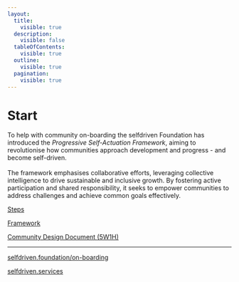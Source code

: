 ```yaml
---
layout:
  title:
    visible: true
  description:
    visible: false
  tableOfContents:
    visible: true
  outline:
    visible: true
  pagination:
    visible: true
---
```


# Start

To help with community on-boarding the selfdriven Foundation has introduced the _Progressive Self-Actuation Framework_, aiming to revolutionise how communities approach development and progress - and become self-driven.\
\
The framework emphasises collaborative efforts, leveraging collective intelligence to drive sustainable and inclusive growth. By fostering active participation and shared responsibility, it seeks to empower communities to address challenges and achieve common goals effectively.

[Steps](steps/)

[Framework](framework/)

[Community Design Document (5W1H)](https://docs.google.com/document/d/1rpL6873cT_lFzz96CCGgxrii6JtrtbhBn-19xBOxVp4/edit?tab=t.0)

***

[selfdriven.foundation/on-boarding](https://selfdriven.foundation/on-boarding)

[selfdriven.services](https://selfdriven.services)
